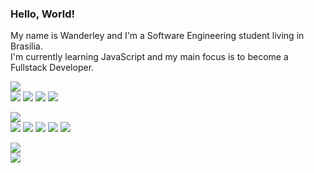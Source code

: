 <h3>
  Hello, World!
</h3>

<p>
  My name is Wanderley and I'm a Software Engineering student living in Brasilia.<br>
  I'm currently learning JavaScript and my main focus is to become a Fullstack Developer.
</p>

<p>
  <img src="https://img.shields.io/badge/-code:-24292e?style=flat"/><br>
  <img src="https://img.shields.io/badge/-html-24292e?style=flat&logo=html5&logoColor=ff967f"/>
  <img src="https://img.shields.io/badge/-css-24292e?style=flat&logo=css3&logoColor=7fd2ff"/>
  <img src="https://img.shields.io/badge/-javascript-24292e?style=flat&logo=javascript&logoColor=fff07f"/>
  <img src="https://img.shields.io/badge/-bootstrap-24292e?style=flat&logo=bootstrap&logoColor=b07fff"/>
</p>

<p>
  <img src="https://img.shields.io/badge/-tools:-24292e?style=flat"/><br>
  <img src="https://img.shields.io/badge/-vscode-24292e?style=flat&logo=visual+studio+code&logoColor=7fd2ff"/>
  <img src="https://img.shields.io/badge/-git-24292e?style=flat&logo=git&logoColor=ff967f"/>
  <img src="https://img.shields.io/badge/-github-24292e?style=flat&logo=github&logoColor=fff"/>
  <img src="https://img.shields.io/badge/-figma-24292e?style=flat&logo=figma&logoColor=ff967f"/>
  <img src="https://img.shields.io/badge/-photoshop-24292e?style=flat&logo=adobe+photoshop&logoColor=7fd2ff"/>
</p>

<p>
  <img src="https://img.shields.io/badge/-contact:-24292e?style=flat"/><br>
  <a href="https://www.linkedin.com/in/padawandr" alt="linkedin" target="_blank">
    <img src="https://img.shields.io/badge/-linkedin-0966C2?style=for-the-badge&logo=linkedin" />
  </a>
</p>
